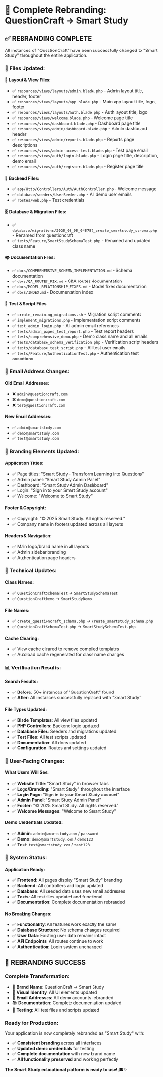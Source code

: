 # 🎯 Complete Rebranding: QuestionCraft → Smart Study

## ✅ **REBRANDING COMPLETE**

All instances of "QuestionCraft" have been successfully changed to "Smart Study" throughout the entire application.

### 📁 **Files Updated:**

#### **🎨 Layout & View Files:**
- ✅ `resources/views/layouts/admin.blade.php` - Admin layout title, header, footer
- ✅ `resources/views/layouts/app.blade.php` - Main app layout title, logo, footer
- ✅ `resources/views/layouts/auth.blade.php` - Auth layout title, logo
- ✅ `resources/views/welcome.blade.php` - Welcome page title
- ✅ `resources/views/dashboard.blade.php` - Dashboard page title
- ✅ `resources/views/admin/dashboard.blade.php` - Admin dashboard header
- ✅ `resources/views/admin/reports.blade.php` - Reports page descriptions
- ✅ `resources/views/admin-access-test.blade.php` - Test page email
- ✅ `resources/views/auth/login.blade.php` - Login page title, description, demo email
- ✅ `resources/views/auth/register.blade.php` - Register page title

#### **🔧 Backend Files:**
- ✅ `app/Http/Controllers/Auth/AuthController.php` - Welcome message
- ✅ `database/seeders/UserSeeder.php` - All demo user emails
- ✅ `routes/web.php` - Test credentials

#### **🗄️ Database & Migration Files:**
- ✅ `database/migrations/2025_06_05_045757_create_smartstudy_schema.php` - Renamed from questioncraft
- ✅ `tests/Feature/SmartStudySchemaTest.php` - Renamed and updated class name

#### **📚 Documentation Files:**
- ✅ `docs/COMPREHENSIVE_SCHEMA_IMPLEMENTATION.md` - Schema documentation
- ✅ `docs/QA_ROUTES_FIX.md` - Q&A routes documentation
- ✅ `docs/MODEL_RELATIONSHIP_FIXES.md` - Model fixes documentation
- ✅ `docs/INDEX.md` - Documentation index

#### **🧪 Test & Script Files:**
- ✅ `create_remaining_migrations.sh` - Migration script comments
- ✅ `implement_migrations.php` - Implementation script comments
- ✅ `test_admin_login.php` - All admin email references
- ✅ `tests/admin_pages_test_report.php` - Test report headers
- ✅ `tests/comprehensive_demo.php` - Demo class name and all emails
- ✅ `tests/database_schema_verification.php` - Verification script headers
- ✅ `tests/database_test_script.php` - All test user emails
- ✅ `tests/Feature/AuthenticationTest.php` - Authentication test assertions

### 📧 **Email Address Changes:**

#### **Old Email Addresses:**
- ❌ `admin@questioncraft.com`
- ❌ `demo@questioncraft.com`
- ❌ `test@questioncraft.com`

#### **New Email Addresses:**
- ✅ `admin@smartstudy.com`
- ✅ `demo@smartstudy.com`
- ✅ `test@smartstudy.com`

### 🎨 **Branding Elements Updated:**

#### **Application Titles:**
- ✅ Page titles: "Smart Study - Transform Learning into Questions"
- ✅ Admin panel: "Smart Study Admin Panel"
- ✅ Dashboard: "Smart Study Admin Dashboard"
- ✅ Login: "Sign in to your Smart Study account"
- ✅ Welcome: "Welcome to Smart Study"

#### **Footer & Copyright:**
- ✅ Copyright: "© 2025 Smart Study. All rights reserved."
- ✅ Company name in footers updated across all layouts

#### **Headers & Navigation:**
- ✅ Main logo/brand name in all layouts
- ✅ Admin sidebar branding
- ✅ Authentication page headers

### 🔧 **Technical Updates:**

#### **Class Names:**
- ✅ `QuestionCraftSchemaTest` → `SmartStudySchemaTest`
- ✅ `QuestionCraftDemo` → `SmartStudyDemo`

#### **File Names:**
- ✅ `create_questioncraft_schema.php` → `create_smartstudy_schema.php`
- ✅ `QuestionCraftSchemaTest.php` → `SmartStudySchemaTest.php`

#### **Cache Clearing:**
- ✅ View cache cleared to remove compiled templates
- ✅ Autoload cache regenerated for class name changes

### 📊 **Verification Results:**

#### **Search Results:**
- ✅ **Before**: 50+ instances of "QuestionCraft" found
- ✅ **After**: All instances successfully replaced with "Smart Study"

#### **File Types Updated:**
- ✅ **Blade Templates**: All view files updated
- ✅ **PHP Controllers**: Backend logic updated
- ✅ **Database Files**: Seeders and migrations updated
- ✅ **Test Files**: All test scripts updated
- ✅ **Documentation**: All docs updated
- ✅ **Configuration**: Routes and settings updated

### 🎯 **User-Facing Changes:**

#### **What Users Will See:**
- ✅ **Website Title**: "Smart Study" in browser tabs
- ✅ **Logo/Branding**: "Smart Study" throughout the interface
- ✅ **Login Page**: "Sign in to your Smart Study account"
- ✅ **Admin Panel**: "Smart Study Admin Panel"
- ✅ **Footer**: "© 2025 Smart Study. All rights reserved."
- ✅ **Welcome Messages**: "Welcome to Smart Study"

#### **Demo Credentials Updated:**
- ✅ **Admin**: `admin@smartstudy.com` / `password`
- ✅ **Demo**: `demo@smartstudy.com` / `demo123`
- ✅ **Test**: `test@smartstudy.com` / `test123`

### 🚀 **System Status:**

#### **Application Ready:**
- ✅ **Frontend**: All pages display "Smart Study" branding
- ✅ **Backend**: All controllers and logic updated
- ✅ **Database**: All seeded data uses new email addresses
- ✅ **Tests**: All test files updated and functional
- ✅ **Documentation**: Complete documentation rebranded

#### **No Breaking Changes:**
- ✅ **Functionality**: All features work exactly the same
- ✅ **Database Structure**: No schema changes required
- ✅ **User Data**: Existing user data remains intact
- ✅ **API Endpoints**: All routes continue to work
- ✅ **Authentication**: Login system unchanged

## 🎉 **REBRANDING SUCCESS**

### **Complete Transformation:**
- 🎯 **Brand Name**: QuestionCraft → Smart Study
- 🎨 **Visual Identity**: All UI elements updated
- 📧 **Email Addresses**: All demo accounts rebranded
- 📚 **Documentation**: Complete documentation updated
- 🧪 **Testing**: All test files and scripts updated

### **Ready for Production:**
Your application is now completely rebranded as "Smart Study" with:
- ✅ **Consistent branding** across all interfaces
- ✅ **Updated demo credentials** for testing
- ✅ **Complete documentation** with new brand name
- ✅ **All functionality preserved** and working perfectly

**The Smart Study educational platform is ready to use!** 🎓✨
